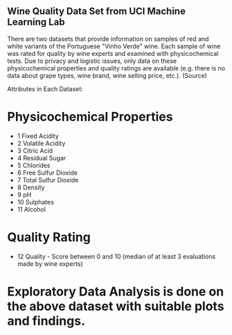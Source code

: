 ## Wine Quality Data Set from UCI Machine Learning Lab ## 
There are two datasets that provide information on samples of red and white variants of the Portuguese "Vinho Verde" wine. Each sample of wine was rated for quality by wine experts and examined with physicochemical tests. Due to privacy and logistic issues, only data on these physicochemical properties and quality ratings are available (e.g. there is no data about grape types, wine brand, wine selling price, etc.). (Source)

Attributes in Each Dataset:
#	Physicochemical Properties
- 1	Fixed Acidity
- 2 Volatile Acidity
- 3	Citric Acid
- 4	Residual Sugar
- 5	Chlorides
- 6	Free Sulfur Dioxide
- 7	Total Sulfur Dioxide
- 8	Density
- 9	pH
- 10	Sulphates
- 11	Alcohol
#	Quality Rating
- 12	Quality - Score between 0 and 10 (median of at least 3 evaluations made by wine experts)

# Exploratory Data Analysis is done on the above dataset with suitable plots and findings.

